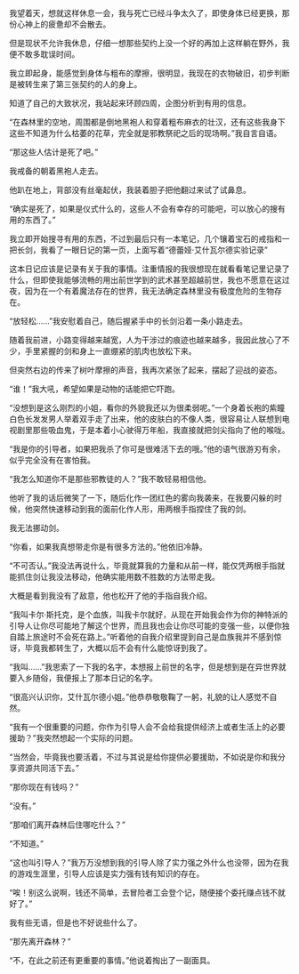 我望着天，想就这样休息一会，我与死亡已经斗争太久了，即使身体已经更换，那份心神上的疲惫却不会散去。

但是现状不允许我休息，仔细一想那些契约上没一个好的再加上这样躺在野外，我便不敢多耽误时间。

我立即起身，能感觉到身体与粗布的摩擦，很明显，我现在的衣物破旧，初步判断是被转生来了第三张契约的人的身上。

知道了自己的大致状况，我站起来环顾四周，企图分析到有用的信息。

“在森林里的空地，周围都是倒地黑袍人和穿着粗布麻衣的壮汉，还有这些我身下这些不知道为什么枯萎的花草，完全就是邪教祭祀之后的现场啊。”我自言自语。

“那这些人估计是死了吧。”

我戒备的朝着黑袍人走去。

他趴在地上，背部没有丝毫起伏，我装着胆子把他翻过来试了试鼻息。

“确实是死了，如果是仪式什么的，这些人不会有幸存的可能吧，可以放心的搜有用的东西了。”

我立即开始搜寻有用的东西，不过到最后只有一本笔记，几个镶着宝石的戒指和一把长剑，我看了一眼日记的第一页，上面写着“德蕾娅·艾什瓦尔德实验记录”

这本日记应该是记录有关于我的事情。注重情报的我很想现在就看看笔记里记录了什么，但即使我能够流畅的用出前世学到的武术甚至超越前世，我也不愿意在这过夜，因为在一个有着魔法存在的世界，我无法确定森林里没有极度危险的生物存在。

“放轻松……”我安慰着自己，随后握紧手中的长剑沿着一条小路走去。

随着我前进，小路变得越来越宽，人为干涉过的痕迹也越来越多，我因此放心了不少，手里紧握的剑和身上一直绷紧的肌肉也放松下来。

但突然右边的传来了树叶摩擦的声音，我再次紧张了起来，摆起了迎战的姿态。

“谁！”我大吼，希望如果是动物的话能把它吓跑。

“没想到是这么刚烈的小姐，看你的外貌我还以为很柔弱呢。”一个身着长袍的紫瞳白色长发发男人举着双手走了出来，他的皮肤白的不像人类，很容易让人联想到电视剧里那些吸血鬼，于是本着小心驶得万年船，我直接就把剑尖指向了他的喉咙。

“我是你的引导者，如果把我杀了你可是很难活下去的哦。”他的语气很游刃有余，似乎完全没有在害怕我。

“我怎么知道你不是那些邪教徒的人？”我不敢轻易相信他。

他听了我的话后微笑了一下，随后化作一团红色的雾向我袭来，在我要闪躲的时候，他突然快速移动到我的面前化作人形，用两根手指捏住了我的剑。

我无法挪动剑。

“你看，如果我真想带走你是有很多方法的。”他依旧冷静。

“不可否认。”我没法再说什么，毕竟就算我的力量和从前一样，能仅凭两根手指就能抓住剑让我没法移动，他确实能用数不胜数的方法带走我。

大概是看到我没有了敌意，他也松开了他的手指自我介绍。

“我叫卡尔·斯托克，是个血族，叫我卡尔就好，从现在开始我会作为你的神特派的引导人让你尽可能地了解这个世界，而且我也会让你尽可能的变强一些，以便你独自踏上旅途时不会死在路上。”听着他的自我介绍里提到自己是血族我并不感到惊讶，毕竟我都转生了，大概以后不会有什么能惊讶到我了。

“我叫……”我思索了一下我的名字，本想报上前世的名字，但是想到是在异世界就要入乡随俗，我便报上了那本日记的名字。

“很高兴认识你，艾什瓦尔德小姐。”他恭恭敬敬鞠了一躬，礼貌的让人感觉不自然。

“我有一个很重要的问题，你作为引导人会不会给我提供经济上或者生活上的必要援助？”我突然想起一个实际的问题。

“当然会，毕竟我也要活着，不过与其说是给你提供必要援助，不如说是你和我分享资源共同活下去。”

“那你现在有钱吗？”

“没有。”

“那咱们离开森林后住哪吃什么？”

“不知道。”

“这也叫引导人？”我万万没想到我的引导人除了实力强之外什么也没带，因为在我的游戏生涯里，引导人应该是实力强有钱有知识的存在。

“唉！别这么说啊，钱还不简单，去冒险者工会登个记，随便接个委托赚点钱不就好了。”

我有些无语，但是也不好说些什么了。

“那先离开森林？”

“不，在此之前还有更重要的事情。”他说着掏出了一副面具。



